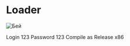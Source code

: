 # Loader
![Бей](https://user-images.githubusercontent.com/25912664/115958784-876c9780-a511-11eb-988a-8e91663a69ae.jpg)

Login 123
Password 123
Compile as Release x86
